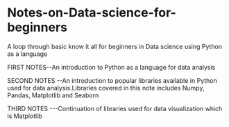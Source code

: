 # Notes-on-Data-science-for-beginners

A loop through basic know it all for beginners in Data science using Python as a language

FIRST NOTES--An introduction to Python as a language for data analysis

SECOND NOTES --An introduction to popular libraries available in Python used for data analysis.Libraries covered in this note includes Numpy, Pandas, Matplotlib and Seaborn

THIRD NOTES ---Continuation of libraries used for data visualization which is Matplotlib
